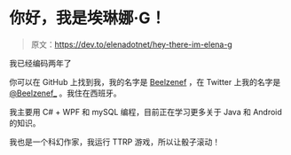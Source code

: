 # 你好，我是埃琳娜·G！

> 原文：<https://dev.to/elenadotnet/hey-there-im-elena-g>

我已经编码两年了

你可以在 GitHub 上找到我，我的名字是 [Beelzenef](https://github.com/Beelzenef) ，在 Twitter 上我的名字是 [@Beelzenef_](https://twitter.com/Beelzenef_) 。我住在西班牙。

我主要用 C# + WPF 和 mySQL 编程，目前正在学习更多关于 Java 和 Android 的知识。

我也是一个科幻作家，我运行 TTRP 游戏，所以让骰子滚动！